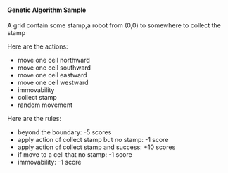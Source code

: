 #### Genetic Algorithm Sample

A grid contain some stamp,a robot from (0,0) to somewhere to collect the stamp

Here are the actions:
+ move one cell northward
+ move one cell southward
+ move one cell eastward
+ move one cell westward
+ immovability
+ collect stamp
+ random movement

Here are the rules:
+ beyond the boundary: -5 scores
+ apply action of collect stamp but no stamp: -1 score
+ apply action of collect stamp and success: +10 scores
+ if move to a cell that no stamp: -1 score
+ immovability: -1 score
